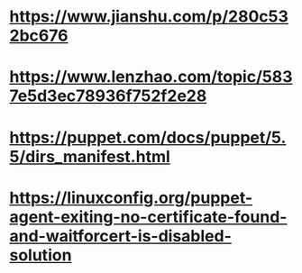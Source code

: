 # https://www.jianshu.com/p/280c532bc676

# https://www.lenzhao.com/topic/5837e5d3ec78936f752f2e28

# https://puppet.com/docs/puppet/5.5/dirs_manifest.html

# https://linuxconfig.org/puppet-agent-exiting-no-certificate-found-and-waitforcert-is-disabled-solution

